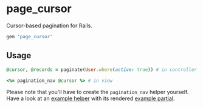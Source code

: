 # page_cursor

Cursor-based pagination for Rails.

```ruby
gem 'page_cursor'
```

## Usage

```ruby
@cursor, @records = paginate(User.where(active: true)) # in controller

<%= pagination_nav @cursor %> # in view
```

Please note that you'll have to create the `pagination_nav` helper yourself. Have a look
at an [example helper](test/dummy/app/helpers/application_helper.rb) with its rendered
[example partial](test/dummy/app/views/layouts/_pagination_nav.html.erb).

